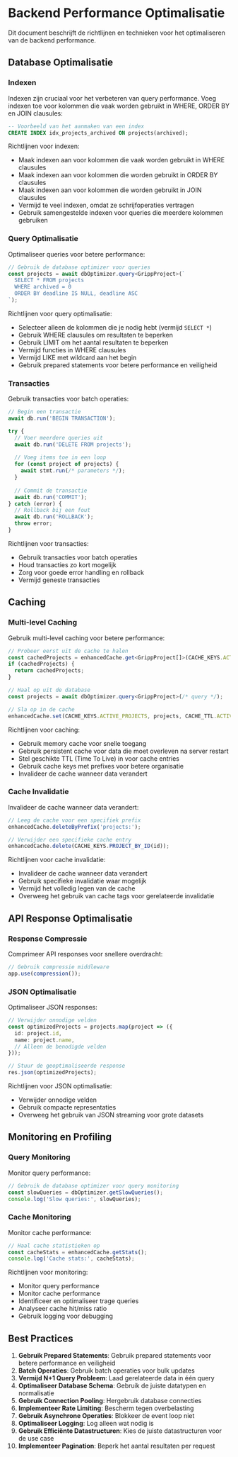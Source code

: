 # Backend Performance Optimalisatie

Dit document beschrijft de richtlijnen en technieken voor het optimaliseren van de backend performance.

## Database Optimalisatie

### Indexen

Indexen zijn cruciaal voor het verbeteren van query performance. Voeg indexen toe voor kolommen die vaak worden gebruikt in WHERE, ORDER BY en JOIN clausules:

```sql
-- Voorbeeld van het aanmaken van een index
CREATE INDEX idx_projects_archived ON projects(archived);
```

Richtlijnen voor indexen:
- Maak indexen aan voor kolommen die vaak worden gebruikt in WHERE clausules
- Maak indexen aan voor kolommen die worden gebruikt in ORDER BY clausules
- Maak indexen aan voor kolommen die worden gebruikt in JOIN clausules
- Vermijd te veel indexen, omdat ze schrijfoperaties vertragen
- Gebruik samengestelde indexen voor queries die meerdere kolommen gebruiken

### Query Optimalisatie

Optimaliseer queries voor betere performance:

```typescript
// Gebruik de database optimizer voor queries
const projects = await dbOptimizer.query<GrippProject>(`
  SELECT * FROM projects 
  WHERE archived = 0 
  ORDER BY deadline IS NULL, deadline ASC
`);
```

Richtlijnen voor query optimalisatie:
- Selecteer alleen de kolommen die je nodig hebt (vermijd `SELECT *`)
- Gebruik WHERE clausules om resultaten te beperken
- Gebruik LIMIT om het aantal resultaten te beperken
- Vermijd functies in WHERE clausules
- Vermijd LIKE met wildcard aan het begin
- Gebruik prepared statements voor betere performance en veiligheid

### Transacties

Gebruik transacties voor batch operaties:

```typescript
// Begin een transactie
await db.run('BEGIN TRANSACTION');

try {
  // Voer meerdere queries uit
  await db.run('DELETE FROM projects');
  
  // Voeg items toe in een loop
  for (const project of projects) {
    await stmt.run(/* parameters */);
  }
  
  // Commit de transactie
  await db.run('COMMIT');
} catch (error) {
  // Rollback bij een fout
  await db.run('ROLLBACK');
  throw error;
}
```

Richtlijnen voor transacties:
- Gebruik transacties voor batch operaties
- Houd transacties zo kort mogelijk
- Zorg voor goede error handling en rollback
- Vermijd geneste transacties

## Caching

### Multi-level Caching

Gebruik multi-level caching voor betere performance:

```typescript
// Probeer eerst uit de cache te halen
const cachedProjects = enhancedCache.get<GrippProject[]>(CACHE_KEYS.ACTIVE_PROJECTS);
if (cachedProjects) {
  return cachedProjects;
}

// Haal op uit de database
const projects = await dbOptimizer.query<GrippProject>(/* query */);

// Sla op in de cache
enhancedCache.set(CACHE_KEYS.ACTIVE_PROJECTS, projects, CACHE_TTL.ACTIVE_PROJECTS, CacheLevel.MEMORY);
```

Richtlijnen voor caching:
- Gebruik memory cache voor snelle toegang
- Gebruik persistent cache voor data die moet overleven na server restart
- Stel geschikte TTL (Time To Live) in voor cache entries
- Gebruik cache keys met prefixes voor betere organisatie
- Invalideer de cache wanneer data verandert

### Cache Invalidatie

Invalideer de cache wanneer data verandert:

```typescript
// Leeg de cache voor een specifiek prefix
enhancedCache.deleteByPrefix('projects:');

// Verwijder een specifieke cache entry
enhancedCache.delete(CACHE_KEYS.PROJECT_BY_ID(id));
```

Richtlijnen voor cache invalidatie:
- Invalideer de cache wanneer data verandert
- Gebruik specifieke invalidatie waar mogelijk
- Vermijd het volledig legen van de cache
- Overweeg het gebruik van cache tags voor gerelateerde invalidatie

## API Response Optimalisatie

### Response Compressie

Comprimeer API responses voor snellere overdracht:

```typescript
// Gebruik compressie middleware
app.use(compression());
```

### JSON Optimalisatie

Optimaliseer JSON responses:

```typescript
// Verwijder onnodige velden
const optimizedProjects = projects.map(project => ({
  id: project.id,
  name: project.name,
  // Alleen de benodigde velden
}));

// Stuur de geoptimaliseerde response
res.json(optimizedProjects);
```

Richtlijnen voor JSON optimalisatie:
- Verwijder onnodige velden
- Gebruik compacte representaties
- Overweeg het gebruik van JSON streaming voor grote datasets

## Monitoring en Profiling

### Query Monitoring

Monitor query performance:

```typescript
// Gebruik de database optimizer voor query monitoring
const slowQueries = dbOptimizer.getSlowQueries();
console.log('Slow queries:', slowQueries);
```

### Cache Monitoring

Monitor cache performance:

```typescript
// Haal cache statistieken op
const cacheStats = enhancedCache.getStats();
console.log('Cache stats:', cacheStats);
```

Richtlijnen voor monitoring:
- Monitor query performance
- Monitor cache performance
- Identificeer en optimaliseer trage queries
- Analyseer cache hit/miss ratio
- Gebruik logging voor debugging

## Best Practices

1. **Gebruik Prepared Statements**: Gebruik prepared statements voor betere performance en veiligheid
2. **Batch Operaties**: Gebruik batch operaties voor bulk updates
3. **Vermijd N+1 Query Probleem**: Laad gerelateerde data in één query
4. **Optimaliseer Database Schema**: Gebruik de juiste datatypen en normalisatie
5. **Gebruik Connection Pooling**: Hergebruik database connecties
6. **Implementeer Rate Limiting**: Bescherm tegen overbelasting
7. **Gebruik Asynchrone Operaties**: Blokkeer de event loop niet
8. **Optimaliseer Logging**: Log alleen wat nodig is
9. **Gebruik Efficiënte Datastructuren**: Kies de juiste datastructuren voor de use case
10. **Implementeer Pagination**: Beperk het aantal resultaten per request
